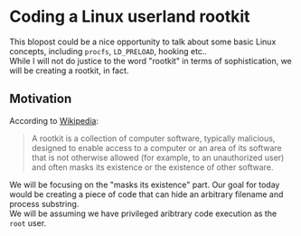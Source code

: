 # Coding a Linux userland rootkit

This blopost could be a nice opportunity to talk about some basic Linux concepts, including `procfs`, `LD_PRELOAD`, hooking etc..  
While I will not do justice to the word "rootkit" in terms of sophistication, we will be creating a rootkit, in fact.

## Motivation
According to [Wikipedia](https://en.wikipedia.org/wiki/Rootkit):
> A rootkit is a collection of computer software, typically malicious, designed to enable access to a computer or an area of its software that is not otherwise allowed (for example, to an unauthorized user) and often masks its existence or the existence of other software.

We will be focusing on the "masks its existence" part. Our goal for today would be creating a piece of code that can hide an arbitrary filename and process substring.  
We will be assuming we have privileged aribtrary code execution as the `root` user.
